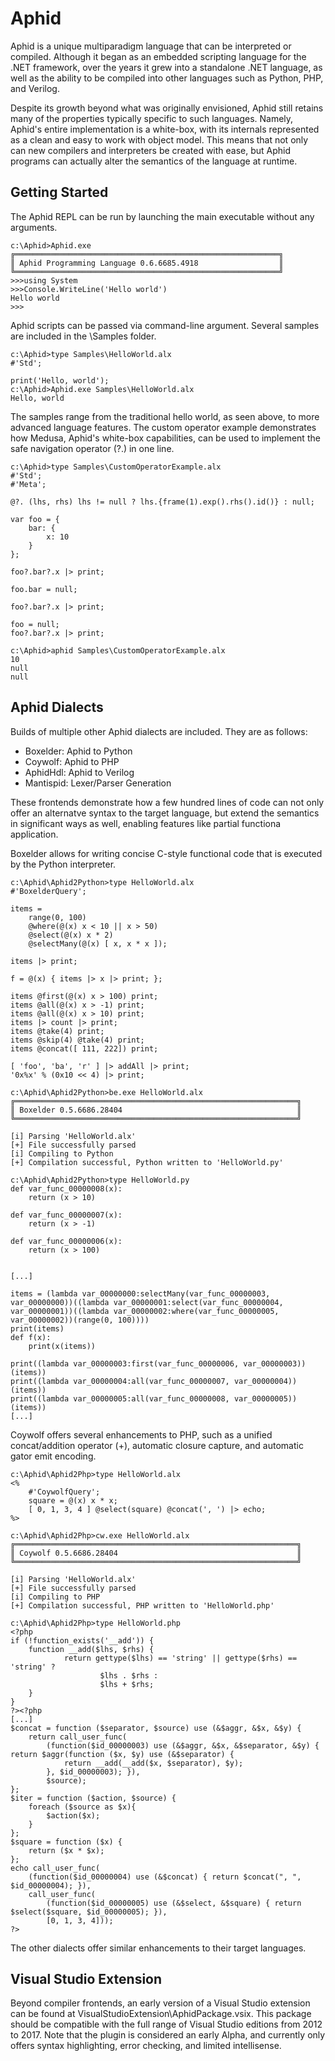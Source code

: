 # Aphid
Aphid is a unique multiparadigm language that can be interpreted or compiled. Although it began as an embedded scripting language for the .NET framework, over the years it grew into a standalone .NET language, as well as the ability to be compiled into other languages such as Python, PHP, and Verilog.

Despite its growth beyond what was originally envisioned, Aphid still retains many of the properties typically specific to such languages. Namely, Aphid's entire implementation is a white-box, with its internals represented as a clean and easy to work with object model. This means that not only can new compilers and interpreters be created with ease, but Aphid programs can actually alter the semantics of the language at runtime.

## Getting Started

The Aphid REPL can be run by launching the main executable without any arguments.

```
c:\Aphid>Aphid.exe
╔═══════════════════════════════════════════════════════════╗
║ Aphid Programming Language 0.6.6685.4918                  ║
╚═══════════════════════════════════════════════════════════╝
>>>using System
>>>Console.WriteLine('Hello world')
Hello world
>>>
```

Aphid scripts can be passed via command-line argument. Several samples are included in the \Samples folder.

```
c:\Aphid>type Samples\HelloWorld.alx
#'Std';

print('Hello, world');
c:\Aphid>Aphid.exe Samples\HelloWorld.alx
Hello, world

```
The samples range from the traditional hello world, as seen above, to more advanced language features. The custom operator example demonstrates how Medusa, Aphid's white-box capabilities, can be used to implement the safe navigation operator (?.) in one line.

```
c:\Aphid>type Samples\CustomOperatorExample.alx
#'Std';
#'Meta';

@?. (lhs, rhs) lhs != null ? lhs.{frame(1).exp().rhs().id()} : null;

var foo = {
    bar: {
        x: 10
    }
};

foo?.bar?.x |> print;

foo.bar = null;

foo?.bar?.x |> print;

foo = null;
foo?.bar?.x |> print;

c:\Aphid>aphid Samples\CustomOperatorExample.alx
10
null
null
```
## Aphid Dialects

Builds of multiple other Aphid dialects are included. They are as follows:

* Boxelder: Aphid to Python
* Coywolf: Aphid to PHP
* AphidHdl: Aphid to Verilog
* Mantispid: Lexer/Parser Generation

These frontends demonstrate how a few hundred lines of code can not only offer an alternatve syntax to the target language, but extend the semantics in significant ways as well, enabling features like partial functiona application.

Boxelder allows for writing concise C-style functional code that is executed by the Python interpreter.

```
c:\Aphid\Aphid2Python>type HelloWorld.alx
#'BoxelderQuery';

items =
    range(0, 100)
    @where(@(x) x < 10 || x > 50)
    @select(@(x) x * 2)
    @selectMany(@(x) [ x, x * x ]);

items |> print;

f = @(x) { items |> x |> print; };

items @first(@(x) x > 100) print;
items @all(@(x) x > -1) print;
items @all(@(x) x > 10) print;
items |> count |> print;
items @take(4) print;
items @skip(4) @take(4) print;
items @concat([ 111, 222]) print;

[ 'foo', 'ba', 'r' ] |> addAll |> print;
'0x%x' % (0x10 << 4) |> print;

c:\Aphid\Aphid2Python>be.exe HelloWorld.alx
╔═══════════════════════════════════════════════════════════════╗
║ Boxelder 0.5.6686.28404                                       ║
╚═══════════════════════════════════════════════════════════════╝

[i] Parsing 'HelloWorld.alx'
[+] File successfully parsed
[i] Compiling to Python
[+] Compilation successful, Python written to 'HelloWorld.py'

c:\Aphid\Aphid2Python>type HelloWorld.py
def var_func_00000008(x):
    return (x > 10)

def var_func_00000007(x):
    return (x > -1)

def var_func_00000006(x):
    return (x > 100)


[...]

items = (lambda var_00000000:selectMany(var_func_00000003, var_00000000))((lambda var_00000001:select(var_func_00000004, var_00000001))((lambda var_00000002:where(var_func_00000005, var_00000002))(range(0, 100))))
print(items)
def f(x):
    print(x(items))

print((lambda var_00000003:first(var_func_00000006, var_00000003))(items))
print((lambda var_00000004:all(var_func_00000007, var_00000004))(items))
print((lambda var_00000005:all(var_func_00000008, var_00000005))(items))
[...]
```

Coywolf offers several enhancements to PHP, such as a unified concat/addition operator (+), automatic closure capture, and automatic gator emit encoding.

```
c:\Aphid\Aphid2Php>type HelloWorld.alx
<%
    #'CoywolfQuery';
    square = @(x) x * x;
    [ 0, 1, 3, 4 ] @select(square) @concat(', ') |> echo;
%>

c:\Aphid\Aphid2Php>cw.exe HelloWorld.alx
╔═══════════════════════════════════════════════════════════════╗
║ Coywolf 0.5.6686.28404                                        ║
╚═══════════════════════════════════════════════════════════════╝

[i] Parsing 'HelloWorld.alx'
[+] File successfully parsed
[i] Compiling to PHP
[+] Compilation successful, PHP written to 'HelloWorld.php'

c:\Aphid\Aphid2Php>type HelloWorld.php
<?php
if (!function_exists('__add')) {
    function __add($lhs, $rhs) {
            return gettype($lhs) == 'string' || gettype($rhs) == 'string' ?
                    $lhs . $rhs :
                    $lhs + $rhs;
    }
}
?><?php
[...]
$concat = function ($separator, $source) use (&$aggr, &$x, &$y) {
    return call_user_func(
        (function($id_00000003) use (&$aggr, &$x, &$separator, &$y) { return $aggr(function ($x, $y) use (&$separator) {
            return __add(__add($x, $separator), $y);
        }, $id_00000003); }),
        $source);
};
$iter = function ($action, $source) {
    foreach ($source as $x){
        $action($x);
    }
};
$square = function ($x) {
    return ($x * $x);
};
echo call_user_func(
    (function($id_00000004) use (&$concat) { return $concat(", ", $id_00000004); }),
    call_user_func(
        (function($id_00000005) use (&$select, &$square) { return $select($square, $id_00000005); }),
        [0, 1, 3, 4]));
?>
```

The other dialects offer similar enhancements to their target languages.

## Visual Studio Extension

Beyond compiler frontends, an early version of a Visual Studio extension can be found at VisualStudioExtension\AphidPackage.vsix. This package should be compatible with the full range of Visual Studio editions from 2012 to 2017. Note that the plugin is considered an early Alpha, and currently only offers syntax highlighting, error checking, and limited intellisense.